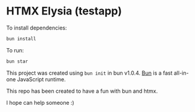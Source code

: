 # HTMX Elysia (testapp)

To install dependencies:

```bash
bun install
```

To run:

```bash
bun star
```

This project was created using `bun init` in bun v1.0.4. [Bun](https://bun.sh) is a fast all-in-one JavaScript runtime.

This repo has been created to have a fun with bun and htmx.

I hope can help someone :)

